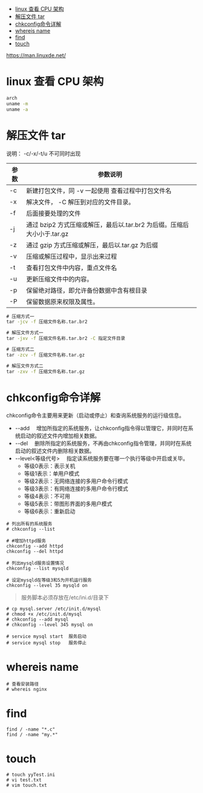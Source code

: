 <!-- TOC -->

- [linux 查看 CPU 架构](#linux-查看-cpu-架构)
- [解压文件 tar](#解压文件-tar)
- [chkconfig命令详解](#chkconfig命令详解)
- [whereis name](#whereis-name)
- [find](#find)
- [touch](#touch)

<!-- /TOC -->

https://man.linuxde.net/

# linux 查看 CPU 架构

```cmd
arch
uname -m
uname -a
```

# 解压文件 tar

说明： -c/-x/-t/u 不可同时出现

| 参数 | 参数说明                                                                |
| ---- | ----------------------------------------------------------------------- |
| -c   | 新建打包文件，同 -v 一起使用 查看过程中打包文件名                       |
| -x   | 解决文件， -C 解压到对应的文件目录。                                    |
| -f   | 后面接要处理的文件                                                      |
| -j   | 通过 bzip2 方式压缩或解压，最后以.tar.br2 为后缀。压缩后大小小于.tar.gz |
| -z   | 通过 gzip 方式压缩或解压，最后以.tar.gz 为后缀                          |
| -v   | 压缩或解压过程中，显示出来过程                                          |
| -t   | 查看打包文件中内容，重点文件名                                          |
| -u   | 更新压缩文件中的内容。                                                  |
| -p   | 保留绝对路径，即允许备份数据中含有根目录                                |
| -P   | 保留数据原来权限及属性。                                                |


```cmd
# 压缩方式一
tar -jcv -f 压缩文件名称.tar.br2

# 解压文件方式一
tar -jxv -f 压缩文件名称.tar.br2 -C 指定文件目录

# 压缩方式二
tar -zcv -f 压缩文件名称.tar.gz

# 解压文件方式二
tar -zxv -f 压缩文件名称.tar.gz
```


# chkconfig命令详解

chkconfig命令主要用来更新（启动或停止）和查询系统服务的运行级信息。  


*  --add 　增加所指定的系统服务，让chkconfig指令得以管理它，并同时在系统启动的叙述文件内增加相关数据。
*  --del 　删除所指定的系统服务，不再由chkconfig指令管理，并同时在系统启动的叙述文件内删除相关数据。
* --level<等级代号> 　指定读系统服务要在哪一个执行等级中开启或关毕。
    * 等级0表示：表示关机
    * 等级1表示：单用户模式
    * 等级2表示：无网络连接的多用户命令行模式
    * 等级3表示：有网络连接的多用户命令行模式
    * 等级4表示：不可用
    * 等级5表示：带图形界面的多用户模式
    * 等级6表示：重新启动
```
# 列出所有的系统服务
# chkconfig --list

# #增加httpd服务
chkconfig --add httpd 
chkconfig --del httpd 

# 列出mysqld服务设置情况
chkconfig --list mysqld

# 设定mysqld在等级3和5为开机运行服务
chkconfig --level 35 mysqld on
```

> 服务脚本必须存放在/etc/ini.d/目录下
```
# cp mysql.server /etc/init.d/mysql
# chmod +x /etc/init.d/mysql
# chkconfig --add mysql
# chkconfig --level 345 mysql on

# service mysql start  服务启动
# service mysql stop   服务停止
```

# whereis name

```
# 查看安装路径
# whereis nginx
```

# find

```
find / -name "*.c"
find / -name "my.*"
```

# touch

```
# touch yyTest.ini
# vi test.txt
# vim touch.txt
```
